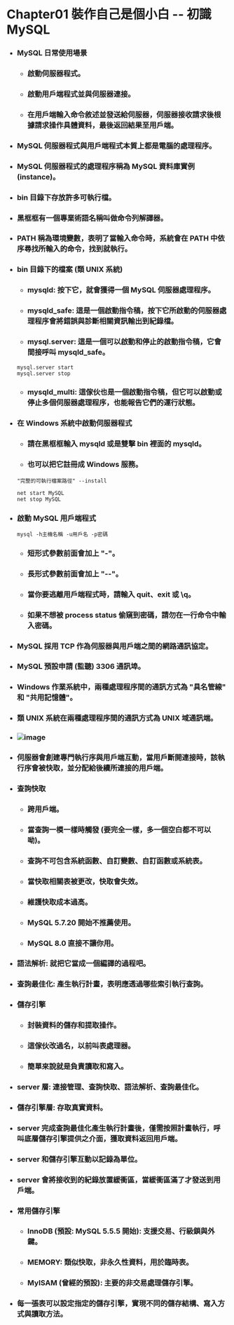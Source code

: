 Chapter01 裝作自己是個小白 -- 初識 MySQL
=====
* ### MySQL 日常使用場景
    * ### 啟動伺服器程式。
    * ### 啟動用戶端程式並與伺服器連接。
    * ### 在用戶端輸入命令敘述並發送給伺服器，伺服器接收請求後根據請求操作具體資料，最後返回結果至用戶端。
* ### MySQL 伺服器程式與用戶端程式本質上都是電腦的處理程序。
* ### MySQL 伺服器程式的處理程序稱為 MySQL 資料庫實例 (instance)。
* ### bin 目錄下存放許多可執行檔。
* ### 黑框框有一個專業術語名稱叫做命令列解譯器。
* ### PATH 稱為環境變數，表明了當輸入命令時，系統會在 PATH 中依序尋找所輸入的命令，找到就執行。
* ### bin 目錄下的檔案 (類 UNIX 系統)
    * ### mysqld: 按下它，就會獲得一個 MySQL 伺服器處理程序。
    * ### mysqld_safe: 這是一個啟動指令稿，按下它所啟動的伺服器處理程序會將錯誤與診斷相關資訊輸出到紀錄檔。
    * ### mysql.server: 這是一個可以啟動和停止的啟動指令稿，它會間接呼叫 mysqld_safe。
    ```
    mysql.server start
    mysql.server stop
    ```
    * ### mysqld_multi: 這傢伙也是一個啟動指令稿，但它可以啟動或停止多個伺服器處理程序，也能報告它們的運行狀態。
* ### 在 Windows 系統中啟動伺服器程式
    * ### 請在黑框框輸入 mysqld 或是雙擊 bin 裡面的 mysqld。
    * ### 也可以把它註冊成 Windows 服務。
    ```
    "完整的可執行檔案路徑" --install

    net start MySQL
    net stop MySQL
    ```
* ### 啟動 MySQL 用戶端程式
    ```
    mysql -h主機名稱 -u用戶名 -p密碼
    ```
    * ### 短形式參數前面會加上 "-"。
    * ### 長形式參數前面會加上 "--"。
    * ### 當你要逃離用戶端程式時，請輸入 quit、exit 或 \\q。
    * ### 如果不想被 process status 偷窺到密碼，請勿在一行命令中輸入密碼。
* ### MySQL 採用 TCP 作為伺服器與用戶端之間的網路通訊協定。
* ### MySQL 預設申請 (監聽) 3306 通訊埠。
* ### Windows 作業系統中，兩種處理程序間的通訊方式為 "具名管線" 和 "共用記憶體"。
* ### 類 UNIX 系統在兩種處理程序間的通訊方式為 UNIX 域通訊端。
* ### ![image](https://gitlab.com/ChiangWei/main/-/raw/master/MySQLPrinciples/Chapter01/QueryProcessing.png)
* ### 伺服器會創建專門執行序與用戶端互動，當用戶斷開連接時，該執行序會被快取，並分配給後續所連接的用戶端。
* ### 查詢快取
    * ### 跨用戶端。
    * ### 當查詢一模一樣時觸發 (要完全一樣，多一個空白都不可以呦)。
    * ### 查詢不可包含系統函數、自訂變數、自訂函數或系統表。
    * ### 當快取相關表被更改，快取會失效。
    * ### 維護快取成本過高。
    * ### MySQL 5.7.20 開始不推薦使用。
    * ### MySQL 8.0 直接不讓你用。
* ### 語法解析: 就把它當成一個編譯的過程吧。
* ### 查詢最佳化: 產生執行計畫，表明應透過哪些索引執行查詢。
* ### 儲存引擎
    * ### 封裝資料的儲存和提取操作。
    * ### 這傢伙改過名，以前叫表處理器。
    * ### 簡單來說就是負責讀取和寫入。
* ### server 層: 連接管理、查詢快取、語法解析、查詢最佳化。
* ### 儲存引擎層: 存取真實資料。
* ### server 完成查詢最佳化產生執行計畫後，僅需按照計畫執行，呼叫底層儲存引擎提供之介面，獲取資料返回用戶端。
* ### server 和儲存引擎互動以記錄為單位。
* ### server 會將接收到的紀錄放置緩衝區，當緩衝區滿了才發送到用戶端。
* ### 常用儲存引擎
    * ### InnoDB (預設: MySQL 5.5.5 開始): 支援交易、行級鎖與外鍵。
    * ### MEMORY: 類似快取，非永久性資料，用於臨時表。
    * ### MyISAM (曾經的預設): 主要的非交易處理儲存引擎。
* ### 每一張表可以設定指定的儲存引擎，實現不同的儲存結構、寫入方式與讀取方法。
<br />
